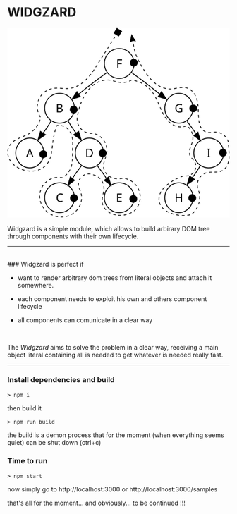# WIDGZARD  

![postoreder walk](postorder.svg "postorder walk")


Widgzard is a simple module, which allows to build arbirary DOM tree through components with their own lifecycle.   

---
<br/>
### Widgzard is perfect if 

- want to render arbitrary dom trees from literal objects and attach it somewhere. 

- each component needs to exploit his own and others component lifecycle

- all components can comunicate in a clear way  

<br/>

The _Widgzard_ aims to solve the problem in a clear way, receiving a main object literal containing all is needed to get whatever is needed really fast.  

---

### Install dependencies and build

	> npm i

then build it 

	> npm run build

the build is a demon process that for the moment (when everything seems quiet) can be shut down (ctrl+c)

### Time to run  

	> npm start  

now simply go to http://localhost:3000 or http://localhost:3000/samples


that's all for the moment... and obviously... to be continued !!!